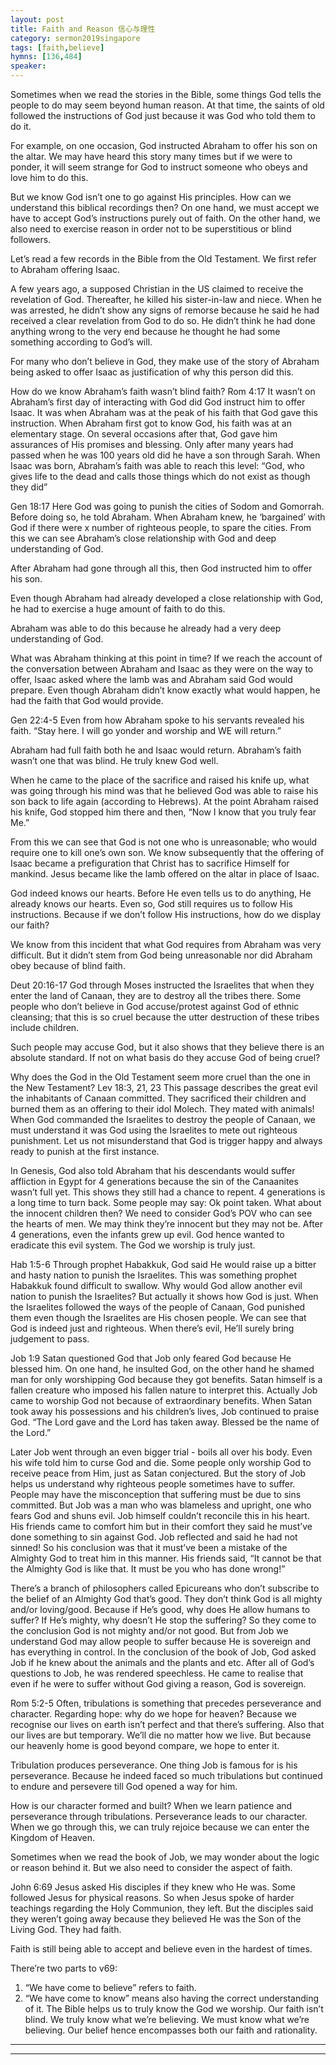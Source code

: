 ```yaml
---
layout: post
title: Faith and Reason 信心与理性
category: sermon2019singapore
tags: [faith,believe]
hymns: [136,484]
speaker: 
---
```


Sometimes when we read the stories in the Bible, some things God tells the people to do may seem beyond human reason. At that time, the saints of old followed the instructions of God just because it was God who told them to do it. 

For example, on one occasion, God instructed Abraham to offer his son on the altar. We may have heard this story many times but if we were to ponder, it will seem strange for God to instruct someone who obeys and love him to do this.

But we know God isn’t one to go against His principles. How can we understand this biblical recordings then? On one hand, we must accept we have to accept God’s instructions purely out of faith. On the other hand, we also need to exercise reason in order not to be superstitious or blind followers. 

Let’s read a few records in the Bible from the Old Testament. We first refer to Abraham offering Isaac.

A few years ago, a supposed Christian in the US claimed to receive the revelation of God. Thereafter, he killed his sister-in-law and niece. When he was arrested, he didn’t show any signs of remorse because he said he had received a clear revelation from God to do so. He didn’t think he had done anything wrong to the very end because he thought he had some something according to God’s will.

For many who don’t believe in God, they make use of the story of Abraham being asked to offer Isaac as justification of why this person did this. 

How do we know Abraham’s faith wasn’t blind faith?
Rom 4:17
It wasn’t on Abraham’s first day of interacting with God did God instruct him to offer Isaac. It was when Abraham was at the peak of his faith that God gave this instruction. When Abraham first got to know God, his faith was at an elementary stage. On several occasions after that, God gave him assurances of His promises and blessing. Only after many years had passed when he was 100 years old did he have a son through Sarah. 
When Isaac was born, Abraham’s faith was able to reach this level: “God, who gives life to the dead and calls those things which do not exist as though they did”

Gen 18:17
Here God was going to punish the cities of Sodom and Gomorrah. Before doing so, he told Abraham. When Abraham knew, he ‘bargained’ with God if there were x number of righteous people, to spare the cities. From this we can see Abraham’s close relationship with God and deep understanding of God. 

After Abraham had gone through all this, then God instructed him to offer his son. 

Even though Abraham had already developed a close relationship with God, he had to exercise a huge amount of faith to do this. 

Abraham was able to do this because he already had a very deep understanding of God. 

What was Abraham thinking at this point in time? If we reach the account of the conversation between Abraham and Isaac as they were on the way to offer, Isaac asked where the lamb was and Abraham said God would prepare. Even though Abraham didn’t know exactly what would happen, he had the faith that God would provide. 

Gen 22:4-5
Even from how Abraham spoke to his servants revealed his faith. “Stay here. I will go yonder and worship and WE will return.”

Abraham had full faith both he and Isaac would return. Abraham’s faith wasn’t one that was blind. He truly knew God well. 

When he came to the place of the sacrifice and raised his knife up, what was going through his mind was that he believed God was able to raise his son back to life again (according to Hebrews). At the point Abraham raised his knife, God stopped him there and then, “Now I know that you truly fear Me.”

From this we can see that God is not one who is unreasonable; who would require one to kill one’s own son. We know subsequently that the offering of Isaac became a prefiguration that Christ has to sacrifice Himself for mankind. Jesus became like the lamb offered on the altar in place of Isaac. 

God indeed knows our hearts. Before He even tells us to do anything, He already knows our hearts. Even so, God still requires us to follow His instructions. Because if we don’t follow His instructions, how do we display our faith?

We know from this incident that what God requires from Abraham was very difficult. But it didn’t stem from God being unreasonable nor did Abraham obey because of blind faith.

Deut 20:16-17
God through Moses instructed the Israelites that when they enter the land of Canaan, they are to destroy all the tribes there. Some people who don’t believe in God accuse/protest against God of ethnic cleansing; that this is so cruel because the utter destruction of these tribes include children. 

Such people may accuse God, but it also shows that they believe there is an absolute standard. If not on what basis do they accuse God of being cruel? 

Why does the God in the Old Testament seem more cruel than the one in the New Testament?
Lev 18:3, 21, 23
This passage describes the great evil the inhabitants of Canaan committed. They sacrificed their children and burned them as an offering to their idol Molech. They mated with animals! When God commanded the Israelites to destroy the people of Canaan, we must understand it was God using the Israelites to mete out righteous punishment. Let us not misunderstand that God is trigger happy and always ready to punish at the first instance. 

In Genesis, God also told Abraham that his descendants would suffer affliction in Egypt for 4 generations because the sin of the Canaanites wasn’t full yet. This shows they still had a chance to repent. 4 generations is a long time to turn back. Some people may say: Ok point taken. What about the innocent children then?
We need to consider God’s POV who can see the hearts of men. We may think they’re innocent but they may not be. After 4 generations, even the infants grew up evil. God hence wanted to eradicate this evil system. The God we worship is truly just. 

Hab 1:5-6
Through prophet Habakkuk, God said He would raise up a bitter and hasty nation to punish the Israelites. This was something prophet Habakkuk found difficult to swallow. Why would God allow another evil nation to punish the Israelites? But actually it shows how God is just. When the Israelites followed the ways of the people of Canaan, God punished them even though the Israelites are His chosen people. We can see that God is indeed just and righteous. When there’s evil, He’ll surely bring judgement to pass. 

Job 1:9
Satan questioned God that Job only feared God because He blessed him. On one hand, he insulted God, on the other hand he shamed man for only worshipping God because they got benefits. Satan himself is a fallen creature who imposed his fallen nature to interpret this. Actually Job came to worship God not because of extraordinary benefits. When Satan took away his possessions and his children’s lives, Job continued to praise God. “The Lord gave and the Lord has taken away. Blessed be the name of the Lord.”

Later Job went through an even bigger trial - boils all over his body. Even his wife told him to curse God and die. Some people only worship God to receive peace from Him, just as Satan conjectured. But the story of Job helps us understand why righteous people sometimes have to suffer. People may have the misconception that suffering must be due to sins committed. But Job was a man who was blameless and upright, one who fears God and shuns evil. Job himself couldn’t reconcile this in his heart. His friends came to comfort him but in their comfort they said he must’ve done something to sin against God. Job reflected and said he had not sinned! So his conclusion was that it must’ve been a mistake of the Almighty God to treat him in this manner. His friends said, “It cannot be that the Almighty God is like that. It must be you who has done wrong!”

There’s a branch of philosophers called Epicureans who don’t subscribe to the belief of an Almighty God that’s good. They don’t think God is all mighty and/or loving/good. Because if He’s good, why does He allow humans to suffer? If He’s mighty, why doesn’t He stop the suffering? So they come to the conclusion God is not mighty and/or not good. But from Job we understand God may allow people to suffer because He is sovereign and has everything in control. In the conclusion of the book of Job, God asked Job if he knew about the animals and the plants and etc. After all of God’s questions to Job, he was rendered speechless. He came to realise that even if he were to suffer without God giving a reason, God is sovereign. 

Rom 5:2-5
Often, tribulations is something that precedes perseverance and character. Regarding hope: why do we hope for heaven? Because we recognise our lives on earth isn’t perfect and that there’s suffering. Also that our lives are but temporary. We’ll die no matter how we live. But because our heavenly home is good beyond compare, we hope to enter it. 

Tribulation produces perseverance. One thing Job is famous for is his perseverance. Because he indeed faced so much tribulations but continued to endure and persevere till God opened a way for him. 

How is our character formed and built? When we learn patience and perseverance through tribulations. Perseverance leads to our character. When we go through this, we can truly rejoice because we can enter the Kingdom of Heaven. 

Sometimes when we read the book of Job, we may wonder about the logic or reason behind it. But we also need to consider the aspect of faith.

John 6:69
Jesus asked His disciples if they knew who He was. Some followed Jesus for physical reasons. So when Jesus spoke of harder teachings regarding the Holy Communion, they left. But the disciples said they weren’t going away because they believed He was the Son of the Living God. They had faith. 

Faith is still being able to accept and believe even in the hardest of times. 

There’re two parts to v69:
1. “We have come to believe” refers to faith.
2. “We have come to know” means also having the correct understanding of it. 
The Bible helps us to truly know the God we worship. Our faith isn’t blind. We truly know what we’re believing. We must know what we’re believing. Our belief hence encompasses both our faith and rationality.


----
****
